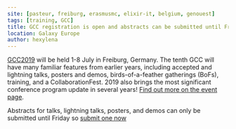 ```yaml
---
site: [pasteur, freiburg, erasmusmc, elixir-it, belgium, genouest]
tags: [training, GCC]
title: GCC registration is open and abstracts can be submitted until Friday
location: Galaxy Europe
author: hexylena
---
```


[GCC2019](https://galaxyproject.org/events/gcc2019/) will be held 1-8 July in Freiburg, Germany. The tenth GCC will have many familiar features from earlier years, including accepted and lightning talks, posters and demos, birds-of-a-feather gatherings (BoFs), training, and a CollaborationFest. 2019 also brings the most significant conference program update in several years! [Find out more on the event page](https://galaxyproject.org/events/gcc2019/).

Abstracts for talks, lightning talks, posters, and demos can only be submitted until Friday so [submit one now](https://galaxyproject.org/news/2019-04-gcc-extension/)
